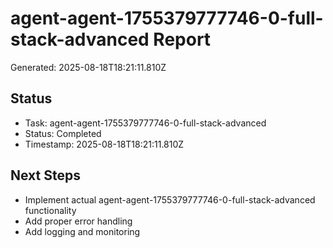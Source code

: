 # agent-agent-1755379777746-0-full-stack-advanced Report

Generated: 2025-08-18T18:21:11.810Z

## Status
- Task: agent-agent-1755379777746-0-full-stack-advanced
- Status: Completed
- Timestamp: 2025-08-18T18:21:11.810Z

## Next Steps
- Implement actual agent-agent-1755379777746-0-full-stack-advanced functionality
- Add proper error handling
- Add logging and monitoring
